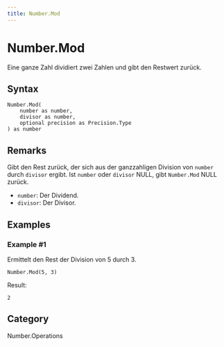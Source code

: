 ```yaml
---
title: Number.Mod
---
```


# Number.Mod


Eine ganze Zahl dividiert zwei Zahlen und gibt den Restwert zurück.


## Syntax

```powerquery
Number.Mod(
    number as number,
    divisor as number,
    optional precision as Precision.Type
) as number
```


## Remarks

Gibt den Rest zurück, der sich aus der ganzzahligen Division von <code>number</code> durch <code>divisor</code> ergibt.    Ist <code>number</code> oder <code>divisor</code> NULL, gibt <code>Number.Mod</code> NULL zurück.      <ul>        <li><code>number</code>: Der Dividend.</li>        <li><code>divisor</code>: Der Divisor.</li>      </ul>


## Examples

### Example #1 
Ermittelt den Rest der Division von 5 durch 3.
```powerquery
Number.Mod(5, 3)
```

Result: 
```powerquery
2
```




## Category
Number.Operations
